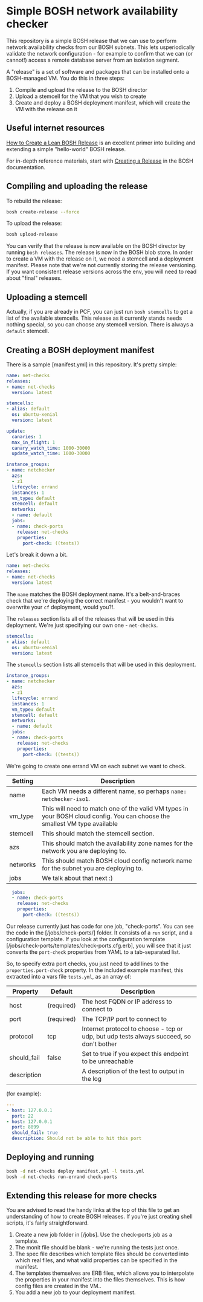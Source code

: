 # Simple BOSH network availability checker

This repository is a simple BOSH release that we can use to perform network availability checks from our BOSH subnets. This lets usperiodically validate the network configuration - for example to confirm that we can (or cannot!) access a remote database server from an isolation segment.

A "release" is a set of software and packages that can be installed onto a BOSH-managed VM. You do this in three steps:

1. Compile and upload the release to the BOSH director
2. Upload a stemcell for the VM that you wish to create
3. Create and deploy a BOSH deployment manifest, which will create the VM with the release on it

## Useful internet resources

[How to Create a Lean BOSH Release](https://www.cloudfoundry.org/blog/create-lean-bosh-release/) is an excellent primer into building and extending a simple "hello-world" BOSH release.

For in-depth reference materials, start with [Creating a Release](https://bosh.io/docs/create-release/) in the BOSH documentation.

## Compiling and uploading the release

To rebuild the release:

```sh
bosh create-release --force
```

To upload the release:

```sh
bosh upload-release
```

You can verify that the release is now available on the BOSH director by running `bosh releases`. The release is now in the BOSH blob store. In order to create a VM with the release on it, we need a stemcell and a deployment manifest. Please note that we're not currently storing the release versioning. If you want consistent release versions across the env, you will need to read about "final" releases.

## Uploading a stemcell

Actually, if you are already in PCF, you can just run `bosh stemcells` to get a list of the available stemcells. This release as it currently stands needs nothing special, so you can choose any stemcell version. There is always a `default` stemcell.

## Creating a BOSH deployment manifest

There is a sample [manifest.yml] in this repository. It's pretty simple:

```yaml
name: net-checks
releases:
- name: net-checks
  version: latest

stemcells:
- alias: default
  os: ubuntu-xenial
  version: latest

update:
  canaries: 1
  max_in_flight: 1
  canary_watch_time: 1000-30000
  update_watch_time: 1000-30000

instance_groups:
- name: netchecker
  azs:
  - z1
  lifecycle: errand
  instances: 1
  vm_type: default
  stemcell: default
  networks:
  - name: default
  jobs:
  - name: check-ports
    release: net-checks
    properties:
      port-check: ((tests))
```

Let's break it down a bit.

```yaml
name: net-checks
releases:
- name: net-checks
  version: latest
```

The `name` matches the BOSH deployment name. It's a belt-and-braces check that we're deploying the correct manifest - you wouldn't want to overwrite your `cf` deployment, would you?!.

The `releases` section lists all of the releases that will be used in this deployment. We're just specifying our own one - `net-checks`.

```yaml
stemcells:
- alias: default
  os: ubuntu-xenial
  version: latest
```

The `stemcells` section lists all stemcells that will be used in this deployment.

```yaml
instance_groups:
- name: netchecker
  azs:
  - z1
  lifecycle: errand
  instances: 1
  vm_type: default
  stemcell: default
  networks:
  - name: default
  jobs:
  - name: check-ports
    release: net-checks
    properties:
      port-check: ((tests))
```

We're going to create one errand VM on each subnet we want to check.

| Setting  | Description                                                                                                                |
|----------|----------------------------------------------------------------------------------------------------------------------------|
| name     | Each VM needs a different name, so perhaps `name: netchecker-iso1`.                                                        |
| vm_type  | This will need to match one of the valid VM types in your BOSH cloud config. You can choose the smallest VM type available |
| stemcell | This should match the stemcell section.                                                                                    |
| azs      | This should match the availability zone names for the network you are deploying to.                                        |
| networks | This should match BOSH cloud config network name for the subnet you are deploying to.                                      |
| jobs     | We talk about that next :)                                                                                                 |

```yaml
  jobs:
  - name: check-ports
    release: net-checks
    properties:
      port-check: ((tests))
```

Our release currently just has code for one job, "check-ports". You can see the code in the [/jobs/check-ports/] folder. It consists of a `run` script, and a configuration template. If you look at the configuration template [/jobs/check-ports/templates/check-ports.cfg.erb], you will see that it just converts the `port-check` properties from YAML to a tab-separated list.

So, to specify extra port checks, you just need to add lines to the `properties.port-check` property. In the included example manifest, this extracted into a vars file `tests.yml`, as an array of:

| Property    | Default    | Description                                                                             |
|-------------|------------|-----------------------------------------------------------------------------------------|
| host        | (required) | The host FQDN or IP address to connect to                                               |
| port        | (required) | The TCP/IP port to connect to                                                           |
| protocol    | tcp        | Internet protocol to choose - tcp or udp, but udp tests always succeed, so don't bother |
| should_fail | false      | Set to true if you expect this endpoint to be unreachable                               |
| description |            | A description of the test to output in the log                                          |


(for example):

```yaml
---
- host: 127.0.0.1
  port: 22
- host: 127.0.0.1
  port: 8899
  should_fail: true
  description: Should not be able to hit this port
```

## Deploying and running

```sh
bosh -d net-checks deploy manifest.yml -l tests.yml
bosh -d net-checks run-errand check-ports
```

## Extending this release for more checks

You are advised to read the handy links at the top of this file to get an understanding of how to create BOSH releases. If you're just creating shell scripts, it's fairly straightforward.

1. Create a new job folder in [/jobs]. Use the check-ports job as a template.
2. The monit file should be blank - we're running the tests just once.
3. The spec file describes which template files should be converted into which real files, and what valid properties can be specified in the manifest.
4. The templates themselves are ERB files, which allows you to interpolate the properties in your manifest into the files themselves. This is how config files are created in the VM..
5. You add a new job to your deployment manifest.
